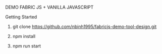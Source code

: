 DEMO FABRIC JS + VANILLA JAVASCRIPT

Getting Started

1. git clone https://github.com/nbinh1995/fabricjs-demo-tool-design.git

2. npm install

3. npm run start